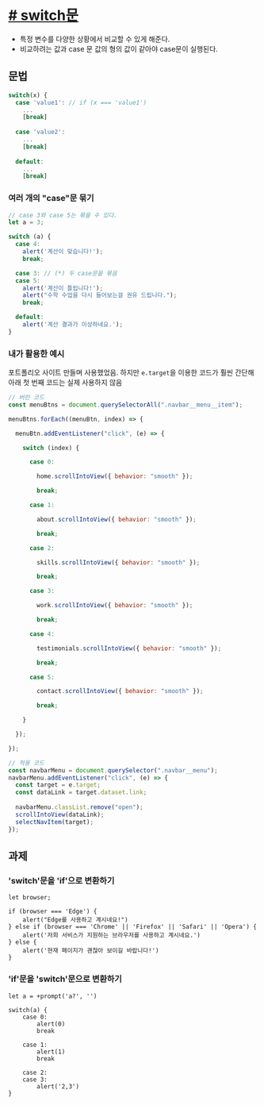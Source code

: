 # [# switch문](https://ko.javascript.info/switch)
* 특정 변수를 다양한 상황에서 비교할 수 있게 해준다.
* 비교하려는 값과 case 문 값의 형의 값이 같아야 case문이 실행된다. 


## 문법
```javascript
switch(x) {
  case 'value1': // if (x === 'value1')
    ...
    [break]
    
  case 'value2':
    ...
    [break]
    
  default:
    ...
    [break]
```

### 여러 개의 "case"문 묶기
```javascript
// case 3와 case 5는 묶을 수 있다.
let a = 3;

switch (a) {
  case 4:
    alert('계산이 맞습니다!');
    break;

  case 3: // (*) 두 case문을 묶음
  case 5:
    alert('계산이 틀립니다!');
    alert("수학 수업을 다시 들어보는걸 권유 드립니다.");
    break;

  default:
    alert('계산 결과가 이상하네요.');
}
```

### 내가 활용한 예시
포트폴리오 사이트 만들며 사용했었음. 하지만 `e.target`을 이용한 코드가 훨씬 간단해 아래 첫 번째 코드는 실제 사용하지 않음
```javascript
// 버린 코드
const menuBtns = document.querySelectorAll(".navbar__menu__item");

menuBtns.forEach((menuBtn, index) => {

  menuBtn.addEventListener("click", (e) => {

    switch (index) {

      case 0:

        home.scrollIntoView({ behavior: "smooth" });

        break;

      case 1:

        about.scrollIntoView({ behavior: "smooth" });

        break;

      case 2:

        skills.scrollIntoView({ behavior: "smooth" });

        break;

      case 3:

        work.scrollIntoView({ behavior: "smooth" });

        break;

      case 4:

        testimonials.scrollIntoView({ behavior: "smooth" });

        break;

      case 5:

        contact.scrollIntoView({ behavior: "smooth" });

        break;

    }

  });

});
```
```javascript
// 적용 코드
const navbarMenu = document.querySelector(".navbar__menu");
navbarMenu.addEventListener("click", (e) => {
  const target = e.target;
  const dataLink = target.dataset.link;
  
  navbarMenu.classList.remove("open");
  scrollIntoView(dataLink);
  selectNavItem(target);
});
```

## 과제
### 'switch'문을 'if'으로 변환하기
```javascipt
let browser;

if (browser === 'Edge') {
    alert("Edge를 사용하고 계시네요!")
} else if (browser === 'Chrome' || 'Firefox' || 'Safari' || 'Opera') {
    alert('저희 서비스가 지원하는 브라우저를 사용하고 계시네요.')
} else {
    alert('현재 페이지가 괜찮아 보이길 바랍니다!')
}
```
### 'if'문을 'switch'문으로 변환하기
```javascipt
let a = +prompt('a?', '')

switch(a) {
    case 0:
        alert(0)
        break

    case 1:
        alert(1)
        break

    case 2:
    case 3:
        alert('2,3')
}
```
